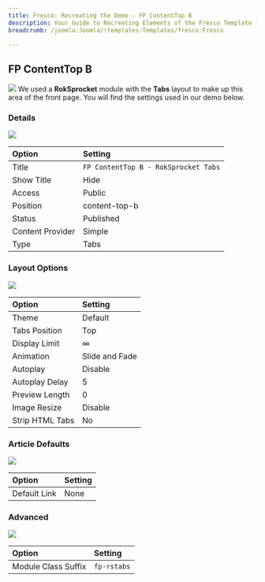 ```yaml
---
title: Fresco: Recreating the Demo - FP ContentTop B
description: Your Guide to Recreating Elements of the Fresco Template for Joomla
breadcrumb: /joomla:Joomla/!templates:Templates/fresco:Fresco

---
```


FP ContentTop B
-----
![][demo]
We used a **RokSprocket** module with the **Tabs** layout to make up this area of the front page. You will find the settings used in our demo below.

### Details
![][demo2]

| Option           | Setting                              |  
| :--------------- | :----------------------------------- |  
| Title            | `FP ContentTop B - RokSprocket Tabs` |  
| Show Title       | Hide                                 |  
| Access           | Public                               |  
| Position         | content-top-b                        |  
| Status           | Published                            |  
| Content Provider | Simple                               |  
| Type             | Tabs                                 |  

### Layout Options
![][demo3]

| Option          | Setting        |  
| :-------------- | :------------- |  
| Theme           | Default        |  
| Tabs Position   | Top            |  
| Display Limit   | ∞              |  
| Animation       | Slide and Fade |  
| Autoplay        | Disable        |  
| Autoplay Delay  | 5              |  
| Preview Length  | 0              |  
| Image Resize    | Disable        |  
| Strip HTML Tabs | No             |

### Article Defaults
![][demo4]

| Option       | Setting |  
| :----------- | :------ |  
| Default Link | None    |  

### Advanced
![][demo5]

| Option              | Setting     |  
| :------------------ | :---------- |  
| Module Class Suffix | `fp-rstabs` |  

[demo]: assets/demo_4.jpeg
[demo2]: assets/content_1.jpeg
[demo3]: assets/content_2.jpeg
[demo4]: assets/content_3.jpeg
[demo5]: assets/content_4.jpeg